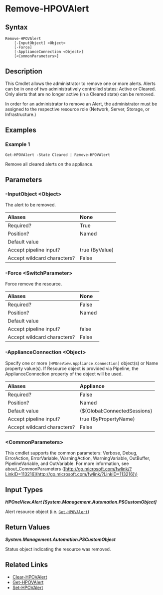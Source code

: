 ﻿---
description: Delete alerts.
---

# Remove-HPOVAlert

## Syntax

```text
Remove-HPOVAlert
    [-InputObject] <Object>
    [-Force]
    [-ApplianceConnection <Object>]
    [<CommonParameters>]
```

## Description

This Cmdlet allows the administrator to remove one or more alerts.  Alerts can be in one of two administratively controlled states: Active or Cleared.    Only alerts that are no longer active (in a Cleared state) can be removed.

In order for an administrator to remove an Alert, the administrator must be assigned to the respective resource role (Network, Server, Storage, or Infrastructure.)

## Examples

###  Example 1 

```text
Get-HPOVAlert -State Cleared | Remove-HPOVAlert

```

Remove all cleared alerts on the appliance.

## Parameters

### -InputObject &lt;Object&gt;

The alert to be removed.

| Aliases | None |
| :--- | :--- |
| Required? | True |
| Position? | Named |
| Default value |  |
| Accept pipeline input? | true (ByValue) |
| Accept wildcard characters? | False |

### -Force &lt;SwitchParameter&gt;

Force remove the resource.

| Aliases | None |
| :--- | :--- |
| Required? | False |
| Position? | Named |
| Default value |  |
| Accept pipeline input? | false |
| Accept wildcard characters? | False |

### -ApplianceConnection &lt;Object&gt;

Specify one or more `[HPOneView.Appliance.Connection]` object(s) or Name property value(s). If Resource object is provided via Pipeline, the ApplianceConnection property of the object will be used.

| Aliases | Appliance |
| :--- | :--- |
| Required? | False |
| Position? | Named |
| Default value | (${Global:ConnectedSessions} | ? Default) |
| Accept pipeline input? | true (ByPropertyName) |
| Accept wildcard characters? | False |

### &lt;CommonParameters&gt;

This cmdlet supports the common parameters: Verbose, Debug, ErrorAction, ErrorVariable, WarningAction, WarningVariable, OutBuffer, PipelineVariable, and OutVariable. For more information, see about\_CommonParameters \([http://go.microsoft.com/fwlink/?LinkID=113216](http://go.microsoft.com/fwlink/?LinkID=113216)\)

## Input Types

_**HPOneView.Alert [System.Management.Automation.PSCustomObject]**_

Alert resource object (i.e. [`Get-HPOVAlert`](get-hpovalert.md))

## Return Values

_**System.Management.Automation.PSCustomObject**_

Status object indicating the resource was removed.

## Related Links

* [Clear-HPOVAlert](clear-hpovalert.md)
* [Get-HPOVAlert](get-hpovalert.md)
* [Set-HPOVAlert](set-hpovalert.md)
